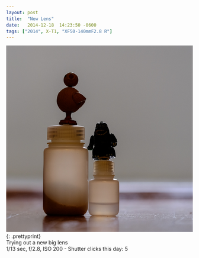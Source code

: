 ```yaml
---
layout: post
title:  "New Lens"
date:   2014-12-18  14:23:50 -0600
tags: ["2014", X-T1, "XF50-140mmF2.8 R"]
---
```

![Tring out a new lens](/images/2014/2014_1220_DSCF0507.jpg)
{: .prettyprint}  
Trying out a new big lens  
1/13 sec, f/2.8, ISO 200 - Shutter clicks this day: 5